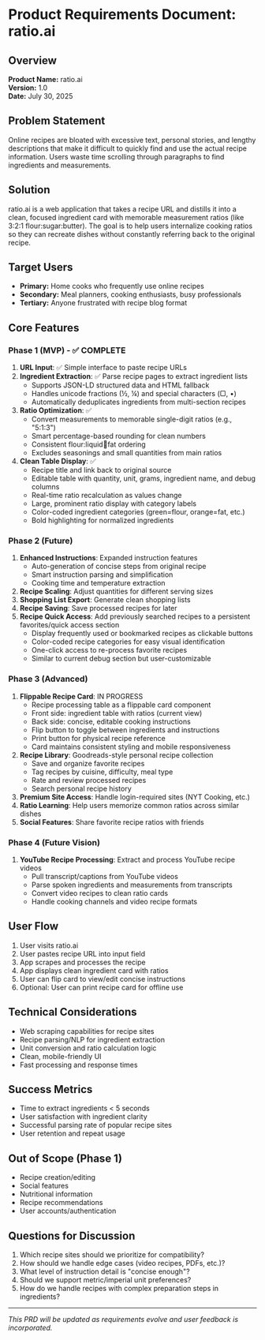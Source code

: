 # Product Requirements Document: ratio.ai

## Overview
**Product Name:** ratio.ai  
**Version:** 1.0  
**Date:** July 30, 2025  

## Problem Statement
Online recipes are bloated with excessive text, personal stories, and lengthy descriptions that make it difficult to quickly find and use the actual recipe information. Users waste time scrolling through paragraphs to find ingredients and measurements.

## Solution
ratio.ai is a web application that takes a recipe URL and distills it into a clean, focused ingredient card with memorable measurement ratios (like 3:2:1 flour:sugar:butter). The goal is to help users internalize cooking ratios so they can recreate dishes without constantly referring back to the original recipe.

## Target Users
- **Primary:** Home cooks who frequently use online recipes
- **Secondary:** Meal planners, cooking enthusiasts, busy professionals
- **Tertiary:** Anyone frustrated with recipe blog format

## Core Features

### Phase 1 (MVP) - ✅ COMPLETE
1. **URL Input**: ✅ Simple interface to paste recipe URLs
2. **Ingredient Extraction**: ✅ Parse recipe pages to extract ingredient lists
   - Supports JSON-LD structured data and HTML fallback
   - Handles unicode fractions (½, ¼) and special characters (▢, •)
   - Automatically deduplicates ingredients from multi-section recipes
3. **Ratio Optimization**: ✅ 
   - Convert measurements to memorable single-digit ratios (e.g., "5:1:3")
   - Smart percentage-based rounding for clean numbers
   - Consistent flour:liquid:egg:fat ordering
   - Excludes seasonings and small quantities from main ratios
4. **Clean Table Display**: ✅ 
   - Recipe title and link back to original source
   - Editable table with quantity, unit, grams, ingredient name, and debug columns
   - Real-time ratio recalculation as values change
   - Large, prominent ratio display with category labels
   - Color-coded ingredient categories (green=flour, orange=fat, etc.)
   - Bold highlighting for normalized ingredients

### Phase 2 (Future)
1. **Enhanced Instructions**: Expanded instruction features
   - Auto-generation of concise steps from original recipe
   - Smart instruction parsing and simplification
   - Cooking time and temperature extraction
2. **Recipe Scaling**: Adjust quantities for different serving sizes
3. **Shopping List Export**: Generate clean shopping lists
4. **Recipe Saving**: Save processed recipes for later
5. **Recipe Quick Access**: Add previously searched recipes to a persistent favorites/quick access section
   - Display frequently used or bookmarked recipes as clickable buttons
   - Color-coded recipe categories for easy visual identification
   - One-click access to re-process favorite recipes
   - Similar to current debug section but user-customizable

### Phase 3 (Advanced)
1. **Flippable Recipe Card**: IN PROGRESS
   - Recipe processing table as a flippable card component
   - Front side: ingredient table with ratios (current view)
   - Back side: concise, editable cooking instructions
   - Flip button to toggle between ingredients and instructions
   - Print button for physical recipe reference
   - Card maintains consistent styling and mobile responsiveness
2. **Recipe Library**: Goodreads-style personal recipe collection
   - Save and organize favorite recipes
   - Tag recipes by cuisine, difficulty, meal type
   - Rate and review processed recipes
   - Search personal recipe history
3. **Premium Site Access**: Handle login-required sites (NYT Cooking, etc.)
4. **Ratio Learning**: Help users memorize common ratios across similar dishes
5. **Social Features**: Share favorite recipe ratios with friends

### Phase 4 (Future Vision)
1. **YouTube Recipe Processing**: Extract and process YouTube recipe videos
   - Pull transcript/captions from YouTube videos
   - Parse spoken ingredients and measurements from transcripts
   - Convert video recipes to clean ratio cards
   - Handle cooking channels and video recipe formats

## User Flow
1. User visits ratio.ai
2. User pastes recipe URL into input field
3. App scrapes and processes the recipe
4. App displays clean ingredient card with ratios
5. User can flip card to view/edit concise instructions
6. Optional: User can print recipe card for offline use

## Technical Considerations
- Web scraping capabilities for recipe sites
- Recipe parsing/NLP for ingredient extraction
- Unit conversion and ratio calculation logic
- Clean, mobile-friendly UI
- Fast processing and response times

## Success Metrics
- Time to extract ingredients < 5 seconds
- User satisfaction with ingredient clarity
- Successful parsing rate of popular recipe sites
- User retention and repeat usage

## Out of Scope (Phase 1)
- Recipe creation/editing
- Social features
- Nutritional information
- Recipe recommendations
- User accounts/authentication

## Questions for Discussion
1. Which recipe sites should we prioritize for compatibility?
2. How should we handle edge cases (video recipes, PDFs, etc.)?
3. What level of instruction detail is "concise enough"?
4. Should we support metric/imperial unit preferences?
5. How do we handle recipes with complex preparation steps in ingredients?

---

*This PRD will be updated as requirements evolve and user feedback is incorporated.*
